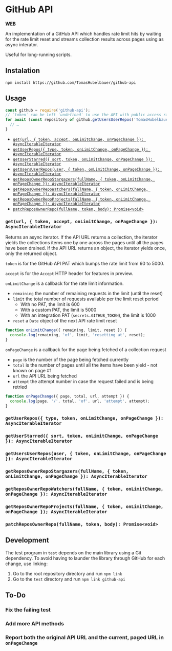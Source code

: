 # GitHub API

[**WEB**](https://tomashubelbauer.github.io/github-api)

An implementation of a GitHub API which handles rate limit hits by waiting for
the rate limit reset and streams collection results across pages using as async
interator.

Useful for long-running scripts.

## Instalation

`npm install https://github.com/TomasHubelbauer/github-api`

## Usage

```js
const github = require('github-api');
// `token` can be left `undefined` to use the API with public access rate limits
for await (const repository of github.getUsersUserRepos('TomasHubelbauer', { token })) {
  // …
}
```

- [`get(url, { token, accept, onLimitChange, onPageChange }): AsyncIterableIterator`](#geturl--token-accept-onlimitchange-onpagechange--asynciterableiterator)
- [`getUserRepos({ type, token, onLimitChange, onPageChange }): AsyncIterableIterator`](#getuserrepos-type-token-onlimitchange-onpagechange--asynciterableiterator)
- [`getUserStarred({ sort, token, onLimitChange, onPageChange }): AsyncIterableIterator`](#getuserstarred-sort-token-onlimitchange-onpagechange--asynciterableiterator)
- [`getUsersUserRepos(user, { token, onLimitChange, onPageChange }): AsyncIterableIterator`](#getusersuserreposuser--token-onlimitchange-onpagechange--asynciterableiterator)
- [`getReposOwnerRepoStargazers(fullName, { token, onLimitChange, onPageChange }): AsyncIterableIterator`](#getreposownerrepostargazersfullname--token-onlimitchange-onpagechange--asynciterableiterator)
- [`getReposOwnerRepoWatchers(fullName, { token, onLimitChange, onPageChange }): AsyncIterableIterator`](#getreposownerrepowatchersfullname--token-onlimitchange-onpagechange--asynciterableiterator)
- [`getReposOwnerRepoProjects(fullName, { token, onLimitChange, onPageChange }); AsyncIterableIterator`](#getreposownerrepoprojectsfullname--token-onlimitchange-onpagechange--asynciterableiterator)
- [`patchReposOwnerRepo(fullName, token, body): Promise<void>`](#patchreposownerrepofullname-token-body-promisevoid)

### `get(url, { token, accept, onLimitChange, onPageChange }): AsyncIterableIterator`

Returns an async iterator. If the API URL returns a collection, the iterator yields the
collections items one by one across the pages until all the pages have been drained.
If the API URL returns an object, the iterator yields once, only the returned object.

`token` is for the GitHub API PAT which bumps the rate limit from 60 to 5000.

`accept` is for the `Accept` HTTP header for features in preview.

`onLimitChange` is a callback for the rate limit information.

- `remaining` the number of remaining requests in the limit (until the reset)
- `limit` the total number of requests available per the limit reset period
  - With no PAT, the limit is 600
  - With a custom PAT, the limit is 5000
  - With an integration PAT (`secrets.GITHUB_TOKEN`), the limit is 1000
- `reset` a `Date` object of the next API rate limit reset

```js
function onLimitChange({ remaining, limit, reset }) {
  console.log(remaining, 'of', limit, 'resetting at', reset);
}
```

`onPageChange` is a callback for the page being fetched of a collection request

- `page` is the number of the page being fetched currently
- `total` is the number of pages until all the items have been yield - not known on page #1
- `url` the API URL being fetched
- `attempt` the attempt number in case the request failed and is being retried

```js
function onPageChange({ page, total, url, attempt }) {
  console.log(page, '/', total, 'of', url, 'attempt', attempt);
}
```

### `getUserRepos({ type, token, onLimitChange, onPageChange }): AsyncIterableIterator`

### `getUserStarred({ sort, token, onLimitChange, onPageChange }): AsyncIterableIterator`

### `getUsersUserRepos(user, { token, onLimitChange, onPageChange }): AsyncIterableIterator`

### `getReposOwnerRepoStargazers(fullName, { token, onLimitChange, onPageChange }): AsyncIterableIterator`

### `getReposOwnerRepoWatchers(fullName, { token, onLimitChange, onPageChange }): AsyncIterableIterator`

### `getReposOwnerRepoProjects(fullName, { token, onLimitChange, onPageChange }); AsyncIterableIterator`

### `patchReposOwnerRepo(fullName, token, body): Promise<void>`

## Development

The test program in `test` depends on the main library using a Git dependency.
To avoid having to launder the library through GitHub for each change, use
linking:

1. Go to the root repository directory and run `npm link`
2. Go to the `test` directory and run `npm link github-api`

## To-Do

### Fix the failing test

### Add more API methods

### Report both the original API URL and the current, paged URL in `onPageChange`
